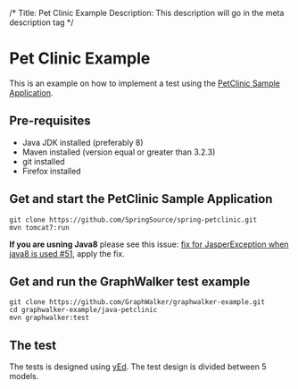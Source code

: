 /*
Title: Pet Clinic Example
Description: This description will go in the meta description tag
*/

# Pet Clinic Example

This is an example on how to implement a test using the [PetClinic Sample Application](https://github.com/spring-projects/spring-petclinic/). 

## Pre-requisites
* Java JDK installed (preferably 8)
* Maven installed (version equal or greater than 3.2.3)
* git installed
* Firefox installed

## Get and start the PetClinic Sample Application
```
git clone https://github.com/SpringSource/spring-petclinic.git
mvn tomcat7:run
```
**If you are usning Java8** please see this issue: [fix for JasperException when java8 is used #51](https://github.com/spring-projects/spring-petclinic/pull/51/files), apply the fix.

## Get and run the GraphWalker test example
```
git clone https://github.com/GraphWalker/graphwalker-example.git
cd graphwalker-example/java-petclinic
mvn graphwalker:test
```

## The test
The tests is designed using [yEd](http://www.yworks.com/en/products/yfiles/yed/). The test design is divided between 5 models.
